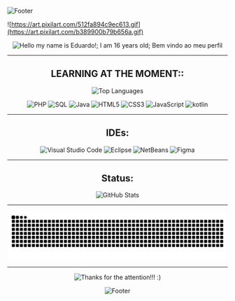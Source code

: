 ![Footer](https://capsule-render.vercel.app/api?type=waving&height=100&color=939ba3&section=???)


![https://art.pixilart.com/512fa894c9ec613.gif](https://art.pixilart.com/b389900b79b656a.gif)


<div align="center" >
  
![Hello my name is Eduardo!; I am 16 years old; Bem vindo ao meu perfil](https://readme-typing-svg.demolab.com?font=Fira+Code&weight=500&size=22&pause=1000&color=939ba3&center=true&center=true&random=false&width=500&lines=Hello+my+name+is+Eduardo!;I+am+17+years+old;Welcom+to+my+profile)



---

## LEARNING AT THE MOMENT::




![Top Languages](https://github-readme-stats.vercel.app/api/top-langs/?username=MrEddie7&layout=compact&hide_border=false&bg_color=0d1117&icon_color=7203F7FF&text_color=FFFFFF&title_color=939ba3)



![PHP](https://camo.githubusercontent.com/f82982d97ad338d9015cca8a51dc66dcdb69d522aa6152cdbc4b649f99146621/68747470733a2f2f696d672e736869656c64732e696f2f62616467652f7068702d3861326265322e7376673f7374796c653d666f722d7468652d6261646765266c6f676f3d706870266c6f676f436f6c6f723d7768697465)
![SQL](https://camo.githubusercontent.com/2839af30b2c340bd3d6c49267317874f7af88ff7d16636a66775ff1c6af12413/68747470733a2f2f696d672e736869656c64732e696f2f62616467652f4d7953514c2d3030303030302e7376673f7374796c653d666f722d7468652d6261646765266c6f676f3d4d7953514c266c6f676f436f6c6f723d303046463030)
![Java](https://camo.githubusercontent.com/823139cc86bb85d11a19bf924eace3247df0efe72003f4e57ac14ffc1a9c1467/68747470733a2f2f696d672e736869656c64732e696f2f62616467652f4a6176612d626c61636b3f7374796c653d666f722d7468652d6261646765266c6f676f3d6f70656e6a646b266c6f676f436f6c6f723d7768697465)
![HTML5](https://img.shields.io/badge/html5-%23E34F26.svg?style=for-the-badge&logo=html5&logoColor=white)
![CSS3](https://img.shields.io/badge/css3-%231572B6.svg?style=for-the-badge&logo=css3&logoColor=white)
![JavaScript](https://camo.githubusercontent.com/9e469334f8c5a9e36b8c773787a8989349998825440ff7f32afe68ebea4f3e20/68747470733a2f2f696d672e736869656c64732e696f2f62616467652f4a6176615363726970742d626c61636b3f7374796c653d666f722d7468652d6261646765266c6f676f3d6a617661736372697074)
![kotlin](https://camo.githubusercontent.com/86d63b792a4ba6ebcb348835ace6f25f92915c78dc21ccd2f52b78077958649f/68747470733a2f2f696d672e736869656c64732e696f2f62616467652f6b6f746c696e2d3862336562322e7376673f7374796c653d666f722d7468652d6261646765266c6f676f3d6b6f746c696e266c6f676f436f6c6f723d7768697465)


---

## IDEs:

![Visual Studio Code](https://img.shields.io/badge/Visual%20Studio%20Code-0078d7.svg?style=for-the-badge&logo=visual-studio-code&logoColor=white)
![Eclipse](https://img.shields.io/badge/Eclipse-FE7A16.svg?style=for-the-badge&logo=Eclipse&logoColor=white)
![NetBeans](https://img.shields.io/badge/NetBeansIDE-1B6AC6.svg?style=for-the-badge&logo=apache-netbeans-ide&logoColor=white)
![Figma](https://img.shields.io/badge/figma-%23F24E1E.svg?style=for-the-badge&logo=figma&logoColor=white)


---

## Status:

![GitHub Stats](https://github-readme-stats.vercel.app/api?username=MrEddie7&show_icons=true&layout=compact&hide_border=false&bg_color=0d1117&icon_color=939ba3&text_color=FFFFFF&title_color=939ba3)
</div>

---

![snake eating my contributions](https://raw.githubusercontent.com/HakkaiDP/HakkaiDP/output/github-contribution-grid-snake.svg)

<div align="center" >
  
---

![Thanks for the attention!!! :)](https://readme-typing-svg.demolab.com?font=Fira+Code&weight=500&size=22&pause=1000&color=939ba3&center=true&center=true&random=false&width=500&lines=Thanks+for+the+attention;I+will+update+more+later
)

![Footer](https://capsule-render.vercel.app/api?type=waving&height=100&color=939ba3&section=footer)
</div>

